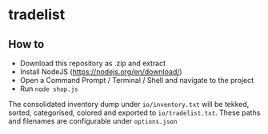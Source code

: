 # tradelist

## How to
* Download this repository as .zip and extract
* Install NodeJS (https://nodejs.org/en/download/)
* Open a Command Prompt / Terminal / Shell and navigate to the project
* Run `node shop.js`

The consolidated inventory dump under `io/inventory.txt` will be tekked, sorted, categorised, colored and exported to `io/tradelist.txt`. These paths and filenames are configurable under `options.json`
